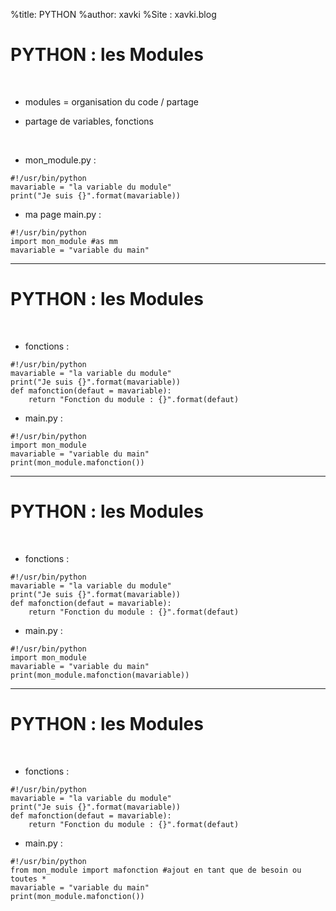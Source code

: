 %title: PYTHON
%author: xavki
%Site : xavki.blog


# PYTHON : les Modules


<br>


* modules = organisation du code / partage

* partage de variables, fonctions

<br>


* mon_module.py :

```
#!/usr/bin/python
mavariable = "la variable du module"
print("Je suis {}".format(mavariable))
```

* ma page main.py :

```
#!/usr/bin/python
import mon_module #as mm
mavariable = "variable du main"
```

-----------------------------------------------------------------

# PYTHON : les Modules


<br>


* fonctions :

```
#!/usr/bin/python
mavariable = "la variable du module"
print("Je suis {}".format(mavariable))
def mafonction(defaut = mavariable):
    return "Fonction du module : {}".format(defaut)
```

* main.py :

```
#!/usr/bin/python
import mon_module
mavariable = "variable du main"
print(mon_module.mafonction())
```

-----------------------------------------------------------------

# PYTHON : les Modules


<br>


* fonctions :

```
#!/usr/bin/python
mavariable = "la variable du module"
print("Je suis {}".format(mavariable))
def mafonction(defaut = mavariable):
    return "Fonction du module : {}".format(defaut)
```

* main.py :

```
#!/usr/bin/python
import mon_module
mavariable = "variable du main"
print(mon_module.mafonction(mavariable))
```

-----------------------------------------------------------------

# PYTHON : les Modules


<br>


* fonctions :

```
#!/usr/bin/python
mavariable = "la variable du module"
print("Je suis {}".format(mavariable))
def mafonction(defaut = mavariable):
    return "Fonction du module : {}".format(defaut)
```

* main.py :

```
#!/usr/bin/python
from mon_module import mafonction #ajout en tant que de besoin ou toutes *
mavariable = "variable du main"
print(mon_module.mafonction())
```
